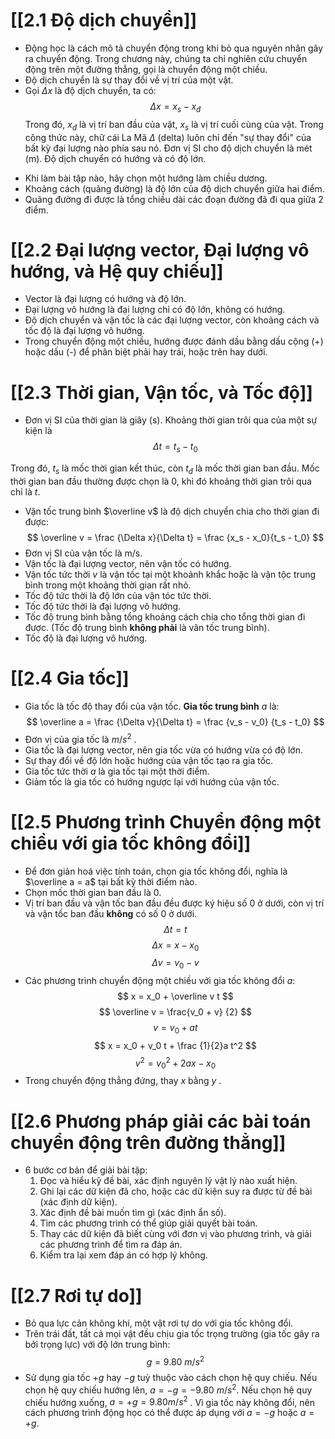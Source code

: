 # [[2.1 Độ dịch chuyển]]

- Động học là cách mô tả chuyển động trong khi bỏ qua nguyên nhân gây ra chuyển động. Trong chương này, chúng ta chỉ nghiên cứu chuyển động trên một đường thẳng, gọi là chuyển động một chiều.
- Độ dịch chuyển là sự thay đổi về vị trí của một vật.
- Gọi $\Delta x$ là độ dịch chuyển, ta có:
$$
\Delta x = x_s - x_đ
$$
Trong đó, $x_đ$ là vị trí ban đầu của vật, $x_s$ là vị trí cuối cùng của vật. Trong công thức này, chữ cái La Mã $\Delta$ (delta) luôn chỉ đến "sự thay đổi" của bất kỳ đại lượng nào phía sau nó. Đơn vị SI cho độ dịch chuyển là mét (m). Độ dịch chuyển có hướng và có độ lớn.
+ Khi làm bài tập nào, hãy chọn một hướng làm chiều dương.
+ Khoảng cách (quãng đường) là độ lớn của độ dịch chuyển giữa hai điểm.
+ Quãng đường đi được là tổng chiều dài các đoạn đường đã đi qua giữa 2 điểm.
# [[2.2 Đại lượng vector, Đại lượng vô hướng, và Hệ quy chiếu]]
+ Vector là đại lượng có hướng và độ lớn.
+ Đại lượng vô hướng là đại lượng chỉ có độ lớn, không có hướng.
+ Độ dịch chuyển và vận tốc là các đại lượng vector, còn khoảng cách và tốc độ là đại lượng vô hướng.
+ Trong chuyển động một chiều, hướng được đánh dầu bằng dấu cộng (+) hoặc dấu (-) để phân biệt phải hay trái, hoặc trên hay dưới.
# [[2.3 Thời gian, Vận tốc, và Tốc độ]]
+ Đơn vị SI của thời gian là giây (s). Khoảng thời gian trôi qua của một sự kiện là
$$
\Delta t = t_s - t_0
$$

Trong đó, $t_s$ là mốc thời gian kết thúc, còn $t_đ$ là mốc thời gian ban đầu. Mốc thời gian ban đầu thường được chọn là 0, khi đó khoảng thời gian trôi qua chỉ là $t$.
+ Vận tốc trung bình $\overline v$ là độ dịch chuyển chia cho thời gian đi được:
$$
\overline v = \frac {\Delta x}{\Delta t} = \frac {x_s - x_0}{t_s - t_0}
$$
+ Đơn vị SI của vận tốc là m/s.
+ Vận tốc là đại lượng vector, nên vận tốc có hướng.
+ Vận tốc tức thời $v$ là vận tốc tại một khoảnh khắc hoặc là vận tộc trung bình trong một khoảng thời gian rất nhỏ.
+ Tốc độ tức thời là độ lớn của vận tóc tức thời.
+ Tốc độ tức thời là đại lượng vô hướng.
+ Tốc độ trung bình bằng tổng khoảng cách chia cho tổng thời gian đi được. (Tốc độ trung bình **không phải** là vân tốc trung bình). 
+ Tốc độ là đại lượng vô hướng.
# [[2.4 Gia tốc]]
+ Gia tốc là tốc độ thay đổi của vận tốc. **Gia tốc trung bình** $a$ là:
$$
\overline a = \frac {\Delta v}{\Delta t} = \frac {v_s - v_0} {t_s - t_0} 
$$
+ Đơn vị của gia tốc là $m/s^2$ .
+ Gia tốc là đại lượng vector, nên gia tốc vừa có hướng vừa có độ lớn.
+ Sự thay đổi về độ lớn hoặc hướng của vận tốc tạo ra gia tốc.
+ Gia tốc tức thời $a$ là gia tốc tại một thời điểm.
+ Giảm tốc là gia tốc có hướng ngược lại với hướng của vận tốc.
# [[2.5 Phương trình Chuyển động một chiều với gia tốc không đổi]]
+ Để đơn giản hoá việc tính toán, chọn gia tốc không đổi, nghĩa là $\overline a = a$ tại bất kỳ thời điểm nào.
+ Chọn mốc thời gian ban đầu là 0.
+ Vị trí ban đầu và vận tốc ban đầu đều được ký hiệu số 0 ở dưới, còn vị trí và vận tốc ban đầu **không** có số 0 ở dưới. 
$$
\Delta t = t
$$
$$
\Delta x = x - x_0
$$
$$
\Delta v = v_0 - v
$$
+ Các phương trình chuyển động một chiều với gia tốc không đổi $a$:
$$
x = x_0 + \overline v t
$$
$$
\overline v = \frac{v_0 + v} {2}
$$
$$
v = v_0 + at
$$
$$
x = x_0 + v_0 t + \frac {1}{2}a t^2
$$$$
v^2 = v_0 ^ 2 + 2 a x - x_0
$$
+ Trong chuyển động thẳng đứng, thay $x$ bằng $y$ .
# [[2.6 Phương pháp giải các bài toán chuyển động trên đường thẳng]]
+ 6 bước cơ bản để giải bài tập:
	1. Đọc và hiểu kỹ đề bài, xác định nguyên lý vật lý nào xuất hiện.
	2. Ghi lại các dữ kiện đã cho, hoặc các dữ kiện suy ra được từ đề bài (xác định dữ kiện).
	3. Xác định đề bài muốn tìm gì (xác định ẩn số).
	4. Tìm các phương trình có thể giúp giải quyết bài toán.
	5. Thay các dữ kiện đã biết cùng với đơn vị vào phương trình, và giải các phương trình để tìm ra đáp án.
	6. Kiểm tra lại xem đáp án có hợp lý không.
# [[2.7 Rơi tự do]]
+ Bỏ qua lực cản không khí, một vật rơi tự do với gia tốc không đổi.
+ Trên trái đất, tất cả mọi vật đều chịu gia tốc trọng trường (gia tốc gây ra bởi trọng lực) với độ lớn trung bình:
$$
g = 9.80\ m / s^2
$$
+ Sử dụng gia tốc $+g$ hay $-g$ tuỳ thuộc vào cách chọn hệ quy chiếu. Nếu chọn hệ quy chiếu hướng lên, $a = -g = -9.80\ m/s^2$. Nếu chọn hệ quy chiếu hướng xuống, $a = +g = 9.80 m/s^2$ . Vì gia tốc này không đổi, nên cách phương trình động học có thể được áp dụng với $a=-g$ hoặc $a=+g$.
